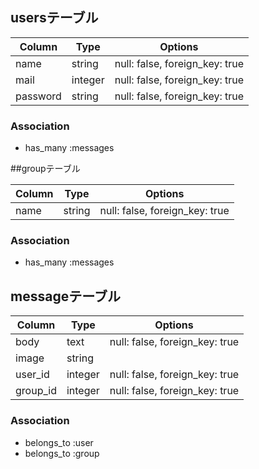 ## usersテーブル

|Column|Type|Options|
|------|----|-------|
|name|string|null: false, foreign_key: true|
|mail|integer|null: false, foreign_key: true|
|password|string|null: false, foreign_key: true|

### Association
- has_many :messages


##groupテーブル

|Column|Type|Options|
|------|----|-------|
|name|string|null: false, foreign_key: true|

### Association
- has_many :messages


## messageテーブル

|Column|Type|Options|
|------|----|-------|
|body|text|null: false, foreign_key: true|
|image|string||
|user_id|integer|null: false, foreign_key: true|
|group_id|integer|null: false, foreign_key: true|


### Association
- belongs_to :user
- belongs_to :group
